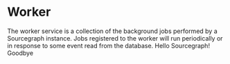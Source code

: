 # Worker

The worker service is a collection of the background jobs performed by a Sourcegraph instance. Jobs registered to the worker will run periodically or in response to some event read from the database.
Hello Sourcegraph!
Goodbye
